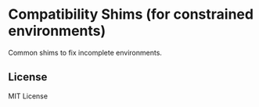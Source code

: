 Compatibility Shims (for constrained environments)
==================================================

Common shims to fix incomplete environments.

License
-------

MIT License
